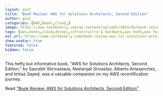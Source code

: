 ```yaml
---
layout: post
title: "Book Review: AWS for Solutions Architects, Second Edition"
author: gini
categories: [AWS,Books,Cloud,]
image: https://www.techbeatly.com/wp-content/uploads/2024/06/book-review-aws-for-solutions-architects-second-edition-1024x622.jpeg
tags: [aws,books,cloud,devops,infrastructre & hardware,aws book,aws for solutions architects,aws for solutions architects second edition,aws handbook,aws solution architect book,book review,second edition,]
ext_url: https://www.techbeatly.com/book-review-aws-for-solutions-architects-second-edition/
show-avatar: true
featured: false
hidden: false
---
```


This hefty but informative book, "AWS for Solutions Architects, Second Edition," by Saurabh Shrivastava, Neelanjali Srivastav, Alberto Artasanchez, and Imtiaz Sayed, was a valuable companion on my AWS recertification journey.

Read ["Book Review: AWS for Solutions Architects, Second Edition"](https://www.techbeatly.com/book-review-aws-for-solutions-architects-second-edition/).